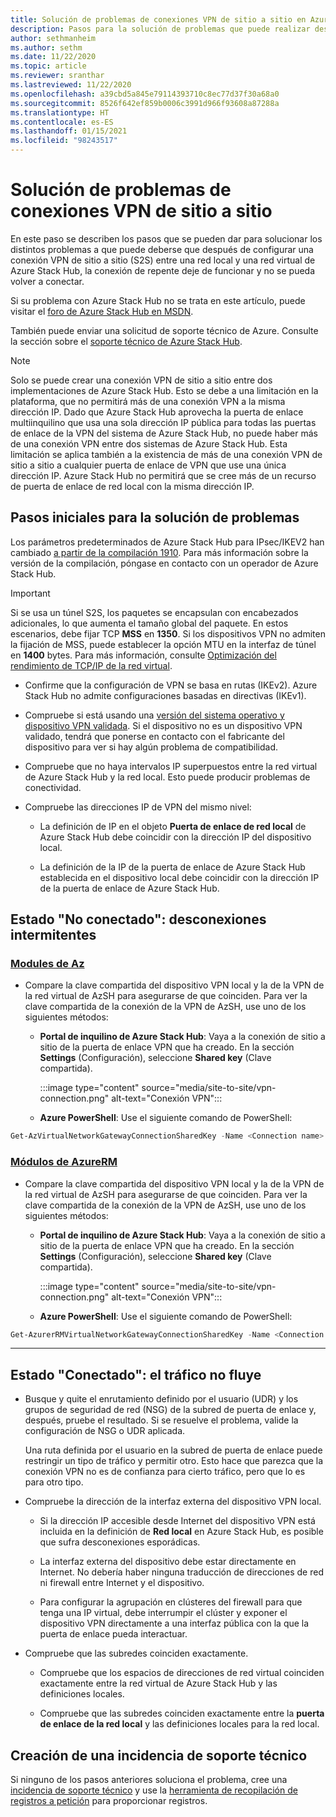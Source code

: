 ```yaml
---
title: Solución de problemas de conexiones VPN de sitio a sitio en Azure Stack Hub
description: Pasos para la solución de problemas que puede realizar después de configurar una conexión VPN de sitio a sitio entre una red local y una red virtual de Azure Stack Hub.
author: sethmanheim
ms.author: sethm
ms.date: 11/22/2020
ms.topic: article
ms.reviewer: sranthar
ms.lastreviewed: 11/22/2020
ms.openlocfilehash: a39cbd5a845e79114393710c8ec77d37f30a68a0
ms.sourcegitcommit: 8526f642ef859b0006c3991d966f93608a87288a
ms.translationtype: HT
ms.contentlocale: es-ES
ms.lasthandoff: 01/15/2021
ms.locfileid: "98243517"
---
```

# <a name="troubleshoot-site-to-site-vpn-connections"></a>Solución de problemas de conexiones VPN de sitio a sitio

En este paso se describen los pasos que se pueden dar para solucionar los distintos problemas a que puede deberse que después de configurar una conexión VPN de sitio a sitio (S2S) entre una red local y una red virtual de Azure Stack Hub, la conexión de repente deje de funcionar y no se pueda volver a conectar.

Si su problema con Azure Stack Hub no se trata en este artículo, puede visitar el [foro de Azure Stack Hub en MSDN](https://social.msdn.microsoft.com/Forums/azure/home?forum=azurestack).

También puede enviar una solicitud de soporte técnico de Azure. Consulte la sección sobre el [soporte técnico de Azure Stack Hub](../operator/azure-stack-manage-basics.md#where-to-get-support).

> [!NOTE]
> Solo se puede crear una conexión VPN de sitio a sitio entre dos implementaciones de Azure Stack Hub. Esto se debe a una limitación en la plataforma, que no permitirá más de una conexión VPN a la misma dirección IP. Dado que Azure Stack Hub aprovecha la puerta de enlace multiinquilino que usa una sola dirección IP pública para todas las puertas de enlace de la VPN del sistema de Azure Stack Hub, no puede haber más de una conexión VPN entre dos sistemas de Azure Stack Hub. Esta limitación se aplica también a la existencia de más de una conexión VPN de sitio a sitio a cualquier puerta de enlace de VPN que use una única dirección IP. Azure Stack Hub no permitirá que se cree más de un recurso de puerta de enlace de red local con la misma dirección IP.

## <a name="initial-troubleshooting-steps"></a>Pasos iniciales para la solución de problemas

Los parámetros predeterminados de Azure Stack Hub para IPsec/IKEV2 han cambiado [a partir de la compilación 1910](../user/azure-stack-vpn-gateway-settings.md#ike-phase-1-main-mode-parameters). Para más información sobre la versión de la compilación, póngase en contacto con un operador de Azure Stack Hub.

> [!IMPORTANT]
> Si se usa un túnel S2S, los paquetes se encapsulan con encabezados adicionales, lo que aumenta el tamaño global del paquete. En estos escenarios, debe fijar TCP **MSS** en **1350**. Si los dispositivos VPN no admiten la fijación de MSS, puede establecer la opción MTU en la interfaz de túnel en **1400** bytes. Para más información, consulte [Optimización del rendimiento de TCP/IP de la red virtual](/azure/virtual-network/virtual-network-tcpip-performance-tuning).

- Confirme que la configuración de VPN se basa en rutas (IKEv2). Azure Stack Hub no admite configuraciones basadas en directivas (IKEv1).

- Compruebe si está usando una [versión del sistema operativo y dispositivo VPN validada](/azure/vpn-gateway/vpn-gateway-about-vpn-devices#devicetable). Si el dispositivo no es un dispositivo VPN validado, tendrá que ponerse en contacto con el fabricante del dispositivo para ver si hay algún problema de compatibilidad.

- Compruebe que no haya intervalos IP superpuestos entre la red virtual de Azure Stack Hub y la red local. Esto puede producir problemas de conectividad. 

- Compruebe las direcciones IP de VPN del mismo nivel:

  - La definición de IP en el objeto **Puerta de enlace de red local** de Azure Stack Hub debe coincidir con la dirección IP del dispositivo local.

  - La definición de la IP de la puerta de enlace de Azure Stack Hub establecida en el dispositivo local debe coincidir con la dirección IP de la puerta de enlace de Azure Stack Hub.

## <a name="status-not-connected---intermittent-disconnects"></a>Estado "No conectado": desconexiones intermitentes

### <a name="az-modules"></a>[Modules de Az](#tab/az)

- Compare la clave compartida del dispositivo VPN local y la de la VPN de la red virtual de AzSH para asegurarse de que coinciden. Para ver la clave compartida de la conexión de la VPN de AzSH, use uno de los siguientes métodos:

  - **Portal de inquilino de Azure Stack Hub**: Vaya a la conexión de sitio a sitio de la puerta de enlace VPN que ha creado. En la sección **Settings** (Configuración), seleccione **Shared key** (Clave compartida).

      :::image type="content" source="media/site-to-site/vpn-connection.png" alt-text="Conexión VPN":::

  - **Azure PowerShell**: Use el siguiente comando de PowerShell:

```powershell
Get-AzVirtualNetworkGatewayConnectionSharedKey -Name <Connection name> -ResourceGroupName <Resource group>
```

### <a name="azurerm-modules"></a>[Módulos de AzureRM](#tab/azurerm)

- Compare la clave compartida del dispositivo VPN local y la de la VPN de la red virtual de AzSH para asegurarse de que coinciden. Para ver la clave compartida de la conexión de la VPN de AzSH, use uno de los siguientes métodos:

  - **Portal de inquilino de Azure Stack Hub**: Vaya a la conexión de sitio a sitio de la puerta de enlace VPN que ha creado. En la sección **Settings** (Configuración), seleccione **Shared key** (Clave compartida).

      :::image type="content" source="media/site-to-site/vpn-connection.png" alt-text="Conexión VPN":::

  - **Azure PowerShell**: Use el siguiente comando de PowerShell:

```powershell
Get-AzurerRMVirtualNetworkGatewayConnectionSharedKey -Name <Connection name> -ResourceGroupName <Resource group>
```

---

## <a name="status-connected---traffic-not-flowing"></a>Estado "Conectado": el tráfico no fluye

- Busque y quite el enrutamiento definido por el usuario (UDR) y los grupos de seguridad de red (NSG) de la subred de puerta de enlace y, después, pruebe el resultado. Si se resuelve el problema, valide la configuración de NSG o UDR aplicada.

   Una ruta definida por el usuario en la subred de puerta de enlace puede restringir un tipo de tráfico y permitir otro. Esto hace que parezca que la conexión VPN no es de confianza para cierto tráfico, pero que lo es para otro tipo.

- Compruebe la dirección de la interfaz externa del dispositivo VPN local. 

  - Si la dirección IP accesible desde Internet del dispositivo VPN está incluida en la definición de **Red local** en Azure Stack Hub, es posible que sufra desconexiones esporádicas.

  - La interfaz externa del dispositivo debe estar directamente en Internet. No debería haber ninguna traducción de direcciones de red ni firewall entre Internet y el dispositivo.

  - Para configurar la agrupación en clústeres del firewall para que tenga una IP virtual, debe interrumpir el clúster y exponer el dispositivo VPN directamente a una interfaz pública con la que la puerta de enlace pueda interactuar.

- Compruebe que las subredes coinciden exactamente.

  - Compruebe que los espacios de direcciones de red virtual coinciden exactamente entre la red virtual de Azure Stack Hub y las definiciones locales.

  - Compruebe que las subredes coinciden exactamente entre la **puerta de enlace de la red local** y las definiciones locales para la red local.

## <a name="create-a-support-ticket"></a>Creación de una incidencia de soporte técnico

Si ninguno de los pasos anteriores soluciona el problema, cree una [incidencia de soporte técnico](../operator/azure-stack-manage-basics.md#where-to-get-support) y use la [herramienta de recopilación de registros a petición](../operator/diagnostic-log-collection.md) para proporcionar registros.